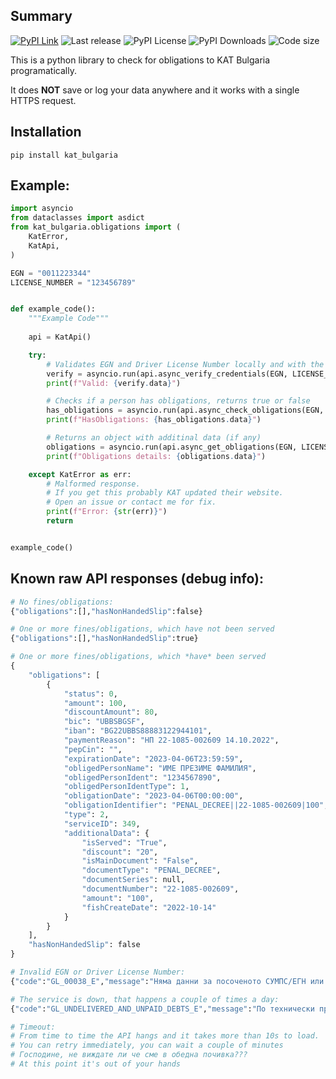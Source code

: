 ## Summary

[![PyPI Link](https://img.shields.io/pypi/v/kat_bulgaria?style=flat-square)](https://pypi.org/project/kat-bulgaria/)
![Last release](https://img.shields.io/github/release-date/nedevski/py_kat_bulgaria?style=flat-square)
![PyPI License](https://img.shields.io/pypi/l/kat_bulgaria?style=flat-square)
![PyPI Downloads](https://img.shields.io/pypi/dm/kat_bulgaria?style=flat-square)
![Code size](https://img.shields.io/github/languages/code-size/nedevski/py_kat_bulgaria?style=flat-square)

This is a python library to check for obligations to KAT Bulgaria programatically.

It does **NOT** save or log your data anywhere and it works with a single HTTPS request.

## Installation

```shell
pip install kat_bulgaria
```

## Example:
```python
import asyncio
from dataclasses import asdict
from kat_bulgaria.obligations import (
    KatError,
    KatApi,
)

EGN = "0011223344"
LICENSE_NUMBER = "123456789"


def example_code():
    """Example Code"""
    
    api = KatApi()

    try:
        # Validates EGN and Driver License Number locally and with the API
        verify = asyncio.run(api.async_verify_credentials(EGN, LICENSE_NUMBER))
        print(f"Valid: {verify.data}")

        # Checks if a person has obligations, returns true or false
        has_obligations = asyncio.run(api.async_check_obligations(EGN, LICENSE_NUMBER))
        print(f"HasObligations: {has_obligations.data}")

        # Returns an object with additinal data (if any)
        obligations = asyncio.run(api.async_get_obligations(EGN, LICENSE_NUMBER))
        print(f"Obligations details: {obligations.data}")

    except KatError as err:
        # Malformed response.
        # If you get this probably KAT updated their website.
        # Open an issue or contact me for fix.
        print(f"Error: {str(err)}")
        return


example_code()

```

## Known raw API responses (debug info):


```python
# No fines/obligations:
{"obligations":[],"hasNonHandedSlip":false}

# One or more fines/obligations, which have not been served
{"obligations":[],"hasNonHandedSlip":true}

# One or more fines/obligations, which *have* been served
{
    "obligations": [
        {
            "status": 0,
            "amount": 100,
            "discountAmount": 80,
            "bic": "UBBSBGSF",
            "iban": "BG22UBBS88883122944101",
            "paymentReason": "НП 22-1085-002609 14.10.2022",
            "pepCin": "",
            "expirationDate": "2023-04-06T23:59:59",
            "obligedPersonName": "ИМЕ ПРЕЗИМЕ ФАМИЛИЯ",
            "obligedPersonIdent": "1234567890",
            "obligedPersonIdentType": 1,
            "obligationDate": "2023-04-06T00:00:00",
            "obligationIdentifier": "PENAL_DECREE||22-1085-002609|100",
            "type": 2,
            "serviceID": 349,
            "additionalData": {
                "isServed": "True",
                "discount": "20",
                "isMainDocument": "False",
                "documentType": "PENAL_DECREE",
                "documentSeries": null,
                "documentNumber": "22-1085-002609",
                "amount": "100",
                "fishCreateDate": "2022-10-14"
            }
        }
    ],
    "hasNonHandedSlip": false
}

# Invalid EGN or Driver License Number:
{"code":"GL_00038_E","message":"Няма данни за посоченото СУМПС/ЕГН или не се намира съответствие за издадено СУМПС на лице с посочения ЕГН/ЛНЧ"}

# The service is down, that happens a couple of times a day:
{"code":"GL_UNDELIVERED_AND_UNPAID_DEBTS_E","message":"По технически причини към момента не може да бъде извършена справка за невръчени и неплатени НП и/или електронни фишове по Закона за движението по пътищата и/или по Кодекса за застраховането."}

# Timeout:
# From time to time the API hangs and it takes more than 10s to load.
# You can retry immediately, you can wait a couple of minutes
# Господине, не виждате ли че сме в обедна почивка???
# At this point it's out of your hands
```